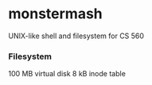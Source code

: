 # monstermash
UNIX-like shell and filesystem for CS 560

### Filesystem
100 MB virtual disk
8 kB inode table

